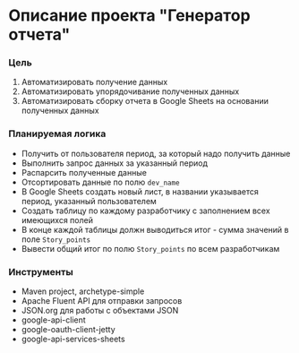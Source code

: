 # Описание проекта "Генератор отчета"

### Цель
1. Автоматизировать получение данных
2. Автоматизировать упорядочивание полученных данных
3. Автоматизировать сборку отчета в Google Sheets на основании полученных данных

### Планируемая логика
- Получить от пользователя период, за который надо получить данные
- Выполнить запрос данных за указанный период
- Распарсить полученные данные 
- Отсортировать данные по полю `dev_name`
- В Google Sheets создать новый лист, в названии указывается период, указанный пользователем
- Создать таблицу по каждому разработчику с заполнением всех имеющихся полей
- В конце каждой таблицы должн выводиться итог - сумма значений в поле `Story_points`
- Вывести общий итог по полю `Story_points` по всем разработчикам

### Инструменты
- Maven project, archetype-simple
- Apache Fluent API для отправки запросов
- JSON.org для работы с объектами JSON
- google-api-client
- google-oauth-client-jetty
- google-api-services-sheets